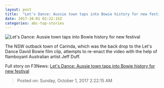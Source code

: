 ```yaml
---
layout: post
title:  "Let's Dance: Aussie town taps into Bowie history for new festival"
date: 2017-10-01 02:22:15Z
categories: abc-top-stories
---
```


![Let's Dance: Aussie town taps into Bowie history for new festival](http://www.abc.net.au/news/image/9005390-1x1-700x700.jpg)

The NSW outback town of Carinda, which was the back drop to the Let's Dance David Bowie film clip, attempts to re-enact the video with the help of flamboyant Australian artist Jeff Duff.


Full story on F3News: [Let's Dance: Aussie town taps into Bowie history for new festival](http://www.f3nws.com/n/TbkjUJ)

> Posted on: Sunday, October 1, 2017 2:22:15 AM
